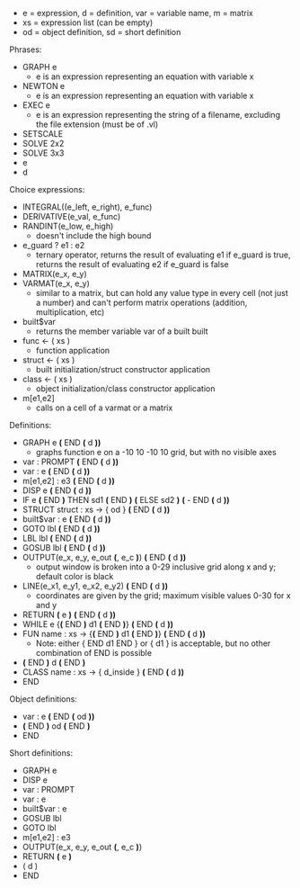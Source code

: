 - e = expression, d = definition, var = variable name, m = matrix
- xs = expression list (can be empty)
- od = object definition, sd = short definition

Phrases:
- GRAPH e
  - e is an expression representing an equation with variable x
- NEWTON e
  - e is an expression representing an equation with variable x
- EXEC e
  - e is an expression representing the string of a filename, excluding the file extension (must be of .vl)
- SETSCALE
- SOLVE 2x2
- SOLVE 3x3
- e
- d

Choice expressions:
- INTEGRAL((e_left, e_right), e_func)
- DERIVATIVE(e_val, e_func)
- RANDINT(e_low, e_high)
  - doesn't include the high bound
- e_guard ? e1 : e2
  - ternary operator, returns the result of evaluating e1 if e_guard is true, returns the result of evaluating e2 if e_guard is false
- MATRIX(e_x, e_y)
- VARMAT(e_x, e_y)
  - similar to a matrix, but can hold any value type in every cell (not just a number) and can't perform matrix operations (addition, multiplication, etc)
- built$var
  - returns the member variable var of a built built
- func <- ( xs )
  - function application
- struct <- ( xs )
  - built initialization/struct constructor application
- class <- ( xs )
  - object initialization/class constructor application
- m[e1,e2]
  - calls on a cell of a varmat or a matrix


Definitions: 
- GRAPH e **(** END **(** d **))**
  - graphs function e on a -10 10 -10 10 grid, but with no visible axes
- var : PROMPT **(** END **(** d **))**
- var : e **(** END **(** d **))**
- m[e1,e2] : e3 **(** END **(** d **))**
- DISP e **(** END **(** d **))**
- IF e **(** END **)** THEN sd1 **(** END **)** **(** ELSE sd2 **)** **(** - END **(** d **))**
- STRUCT struct : xs -> { od } **(** END **(** d **))**
- built$var : e **(** END **(** d **))**
- GOTO lbl **(** END **(** d **))**
- LBL lbl **(** END **(** d **))**
- GOSUB lbl **(** END **(** d **))**
- OUTPUT(e_x, e_y, e_out **(**, e_c **)**) **(** END **(** d **))**
  - output window is broken into a 0-29 inclusive grid along x and y; default color is black
- LINE(e_x1, e_y1, e_x2, e_y2) **(** END **(** d **))**
  - coordinates are given by the grid; maximum visible values 0-30 for x and y
- RETURN **(** e **)** **(** END **(** d **))**
- WHILE e {**(** END **)** d1 **(** END **)**} **(** END **(** d **))**
- FUN name : xs -> {**(** END **)** d1 **(** END **)**} **(** END **(** d **))**
  - Note: either { END d1 END } or { d1 } is acceptable, but no other combination of END is possible
- **(** END **)** d **(** END **)**
- CLASS name : xs -> { d_inside } **(** END **(** d **))**
- END

Object definitions:
- var : e **(** END **(** od **))**
- **(** END **)** od **(** END **)**
- END

Short definitions:
- GRAPH e
- DISP e
- var : PROMPT
- var : e
- built$var : e
- GOSUB lbl
- GOTO lbl
- m[e1,e2] : e3
- OUTPUT(e_x, e_y, e_out **(**, e_c **)**)
- RETURN **(** e **)**
- ( d )
- END
